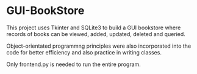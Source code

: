 # GUI-BookStore

This project uses Tkinter and SQLite3 to build a GUI bookstore where records of books can be viewed, added, updated, deleted and queried.

Object-orientated programmng principles were also incorporated into the code for better efficiency and also practice in writing classes.

Only frontend.py is needed to run the entire program.
